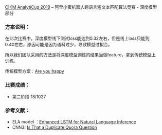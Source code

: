 [CIKM AnalytiCup 2018](https://tianchi.aliyun.com/competition/introduction.htm?spm=5176.11165320.5678.1.61a15eb5olItEx&raceId=231661) – 阿里小蜜机器人跨语言短文本匹配算法竞赛 - 深度模型部分

### 方案说明：

在此次比赛中，深度模型线下测试loss能达到0.32左右，但是线上loss只能到0.40左右，原因可能是因为语料过少，导致模型过拟合。

所以我们团队采用的方法是将深度模型训练的结果当做feature，拿到传统模型上训练。

传统模型方案：[Are you happy](https://github.com/SJHBXShub/Are-you-happy)

### 比赛成绩：
- 第二阶段 18/1027

### 参考文献：
- ELA model ：[Enhanced LSTM for Natural Language Inference](https://arxiv.org/pdf/1609.06038)
- CNN3: [Is That a Duplicate Quora Question](https://www.linkedin.com/pulse/duplicate-quora-question-abhishek-thakur/)

